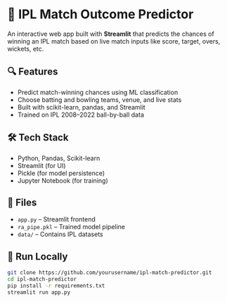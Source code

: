 # 🏏 IPL Match Outcome Predictor

An interactive web app built with **Streamlit** that predicts the chances of winning an IPL match based on live match inputs like score, target, overs, wickets, etc.

## 🔍 Features
- Predict match-winning chances using ML classification
- Choose batting and bowling teams, venue, and live stats
- Built with scikit-learn, pandas, and Streamlit
- Trained on IPL 2008–2022 ball-by-ball data

## 🛠️ Tech Stack
- Python, Pandas, Scikit-learn
- Streamlit (for UI)
- Pickle (for model persistence)
- Jupyter Notebook (for training)

## 📂 Files
- `app.py` – Streamlit frontend
- `ra_pipe.pkl` – Trained model pipeline
- `data/` – Contains IPL datasets

## 🚀 Run Locally

```bash
git clone https://github.com/yourusername/ipl-match-predictor.git
cd ipl-match-predictor
pip install -r requirements.txt
streamlit run app.py
